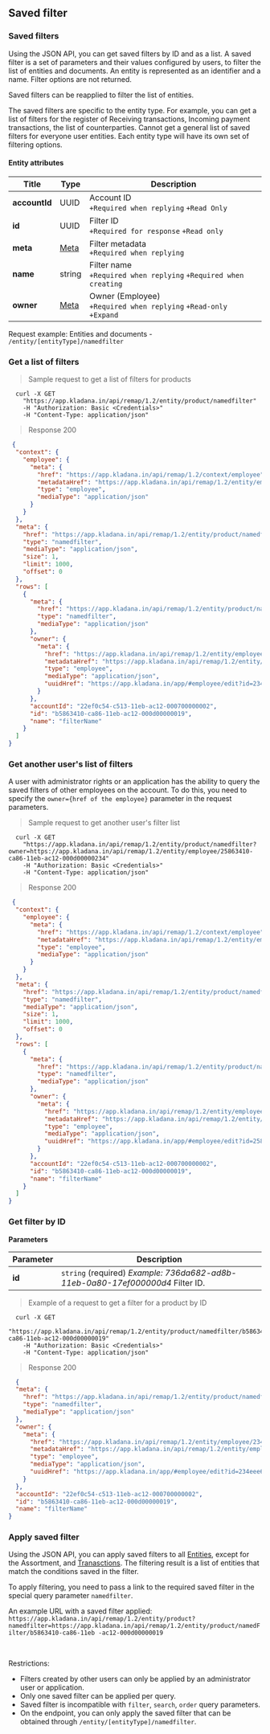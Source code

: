 ## Saved filter
### Saved filters

Using the JSON API, you can get saved filters by ID and as a list.
A saved filter is a set of parameters and their values configured by users,
to filter the list of entities and documents.
An entity is represented as an identifier and a name. Filter options are not returned.

Saved filters can be reapplied to filter the list of entities.

The saved filters are specific to the entity type.
For example, you can get a list of filters for the register of Receiving transactions, Incoming payment transactions, the list of counterparties. Cannot get a general list of saved filters for everyone user entities.
Each entity type will have its own set of filtering options.

#### Entity attributes

| Title | Type | Description|
| ---------| -----| ----------|
| **accountId** | UUID | Account ID<br>`+Required when replying` `+Read Only` |
| **id** | UUID | Filter ID<br>`+Required for response` `+Read only` |
| **meta** | [Meta](../#kladana-json-api-general-info-metadata) | Filter metadata<br>`+Required when replying` |
| **name** | string | Filter name<br>`+Required when replying` `+Required when creating` |
| **owner** | [Meta](../#kladana-json-api-general-info-metadata) | Owner (Employee)<br>`+Required when replying` `+Read-only` `+Expand` |

Request example:
Entities and documents - ```/entity/[entityType]/namedfilter```

### Get a list of filters

> Sample request to get a list of filters for products

```shell
  curl -X GET
    "https://app.kladana.in/api/remap/1.2/entity/product/namedfilter"
    -H "Authorization: Basic <Credentials>"
    -H "Content-Type: application/json"  
```

> Response 200 

```json
 {
  "context": {
    "employee": {
      "meta": {
        "href": "https://app.kladana.in/api/remap/1.2/context/employee",
        "metadataHref": "https://app.kladana.in/api/remap/1.2/entity/employee/metadata",
        "type": "employee",
        "mediaType": "application/json"
      }
    }
  },
  "meta": {
    "href": "https://app.kladana.in/api/remap/1.2/entity/product/namedfilter",
    "type": "namedfilter",
    "mediaType": "application/json",
    "size": 1,
    "limit": 1000,
    "offset": 0
  },
  "rows": [
    {
      "meta": {
        "href": "https://app.kladana.in/api/remap/1.2/entity/product/namedfilter/b5863410-ca86-11eb-ac12-000d00000019",
        "type": "namedfilter",
        "mediaType": "application/json"
      },
      "owner": {
        "meta": {
          "href": "https://app.kladana.in/api/remap/1.2/entity/employee/234eee6f-c513-11eb-ac12-000d0000003b",
          "metadataHref": "https://app.kladana.in/api/remap/1.2/entity/employee/metadata",
          "type": "employee",
          "mediaType": "application/json",
          "uuidHref": "https://app.kladana.in/app/#employee/edit?id=234eee6f-c513-11eb-ac12-000d0000003b"
        }
      },
      "accountId": "22ef0c54-c513-11eb-ac12-000700000002",
      "id": "b5863410-ca86-11eb-ac12-000d00000019",
      "name": "filterName"
    }
  ]
}
```

### Get another user's list of filters

A user with administrator rights or an application has the ability to query the saved filters of other employees on the account.
To do this, you need to specify the `owner={href of the employee}` parameter in the request parameters.

> Sample request to get another user's filter list

```shell
  curl -X GET
    "https://app.kladana.in/api/remap/1.2/entity/product/namedfilter?owner=https://app.kladana.in/api/remap/1.2/entity/employee/25863410-ca86-11eb-ac12-000d00000234"
    -H "Authorization: Basic <Credentials>"
    -H "Content-Type: application/json"  
```

> Response 200

```json
 {
  "context": {
    "employee": {
      "meta": {
        "href": "https://app.kladana.in/api/remap/1.2/context/employee",
        "metadataHref": "https://app.kladana.in/api/remap/1.2/entity/employee/metadata",
        "type": "employee",
        "mediaType": "application/json"
      }
    }
  },
  "meta": {
    "href": "https://app.kladana.in/api/remap/1.2/entity/product/namedfilter",
    "type": "namedfilter",
    "mediaType": "application/json",
    "size": 1,
    "limit": 1000,
    "offset": 0
  },
  "rows": [
    {
      "meta": {
        "href": "https://app.kladana.in/api/remap/1.2/entity/product/namedfilter/b5863410-ca86-11eb-ac12-000d00000019",
        "type": "namedfilter",
        "mediaType": "application/json"
      },
      "owner": {
        "meta": {
          "href": "https://app.kladana.in/api/remap/1.2/entity/employee/25863410-ca86-11eb-ac12-000d00000234",
          "metadataHref": "https://app.kladana.in/api/remap/1.2/entity/employee/metadata",
          "type": "employee",
          "mediaType": "application/json",
          "uuidHref": "https://app.kladana.in/app/#employee/edit?id=25863410-ca86-11eb-ac12-000d00000234"
        }
      },
      "accountId": "22ef0c54-c513-11eb-ac12-000700000002",
      "id": "b5863410-ca86-11eb-ac12-000d00000019",
      "name": "filterName"
    }
  ]
}
```

### Get filter by ID

**Parameters**

| Parameter | Description|
| ---------| ---------|
| **id**   | `string` (required) *Example: 736da682-ad8b-11eb-0a80-17ef000000d4* Filter ID. |


> Example of a request to get a filter for a product by ID

```shell
  curl -X GET
    "https://app.kladana.in/api/remap/1.2/entity/product/namedfilter/b5863410-ca86-11eb-ac12-000d00000019"
    -H "Authorization: Basic <Credentials>"
    -H "Content-Type: application/json"  
```

> Response 200 

```json
  {
  "meta": {
    "href": "https://app.kladana.in/api/remap/1.2/entity/product/namedfilter/b5863410-ca86-11eb-ac12-000d00000019",
    "type": "namedfilter",
    "mediaType": "application/json"
  },
  "owner": {
    "meta": {
      "href": "https://app.kladana.in/api/remap/1.2/entity/employee/234eee6f-c513-11eb-ac12-000d0000003b",
      "metadataHref": "https://app.kladana.in/api/remap/1.2/entity/employee/metadata",
      "type": "employee",
      "mediaType": "application/json",
      "uuidHref": "https://app.kladana.in/app/#employee/edit?id=234eee6f-c513-11eb-ac12-000d0000003b"
    }
  },
  "accountId": "22ef0c54-c513-11eb-ac12-000700000002",
  "id": "b5863410-ca86-11eb-ac12-000d00000019",
  "name": "filterName"
}
```

### Apply saved filter

Using the JSON API, you can apply saved filters to all [Entities](../dictionaries/), except for the Assortment, and [Tranasctions](../documents/).
The filtering result is a list of entities that match the conditions saved in the filter.

To apply filtering, you need to pass a link to the required saved filter in the special query parameter `namedfilter`.

An example URL with a saved filter applied:
`https://app.kladana.in/api/remap/1.2/entity/product?namedfilter=https://app.kladana.in/api/remap/1.2/entity/product/namedFilter/b5863410-ca86-11eb -ac12-000d00000019`

<br>

Restrictions:

- Filters created by other users can only be applied by an administrator user or application.
- Only one saved filter can be applied per query.
- Saved filter is incompatible with `filter`, `search`, `order` query parameters.
- On the endpoint, you can only apply the saved filter that can be obtained through `/entity/[entityType]/namedfilter`.
